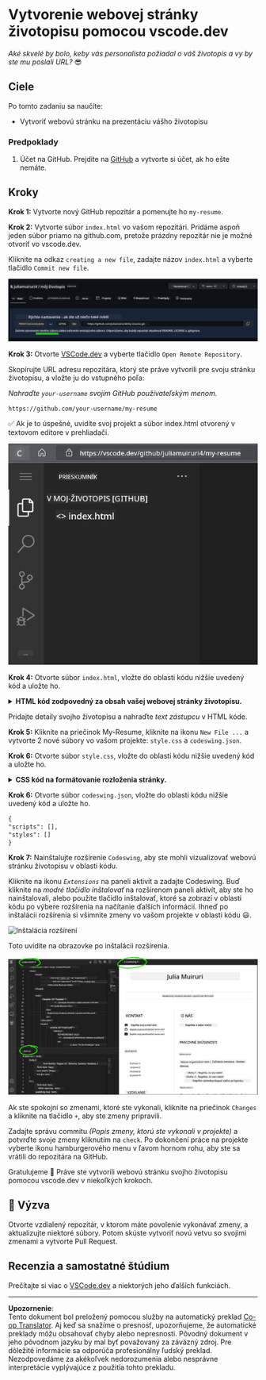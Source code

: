 <!--
CO_OP_TRANSLATOR_METADATA:
{
  "original_hash": "bd3aa6d2b879c30ea496c43aec1c49ed",
  "translation_date": "2025-08-29T11:17:44+00:00",
  "source_file": "8-code-editor/1-using-a-code-editor/assignment.md",
  "language_code": "sk"
}
-->
# Vytvorenie webovej stránky životopisu pomocou vscode.dev

_Aké skvelé by bolo, keby vás personalista požiadal o váš životopis a vy by ste mu poslali URL?_ 😎

## Ciele

Po tomto zadaniu sa naučíte:

- Vytvoriť webovú stránku na prezentáciu vášho životopisu

### Predpoklady

1. Účet na GitHub. Prejdite na [GitHub](https://github.com/) a vytvorte si účet, ak ho ešte nemáte.

## Kroky

**Krok 1:** Vytvorte nový GitHub repozitár a pomenujte ho `my-resume`.

**Krok 2:** Vytvorte súbor `index.html` vo vašom repozitári. Pridáme aspoň jeden súbor priamo na github.com, pretože prázdny repozitár nie je možné otvoriť vo vscode.dev.

Kliknite na odkaz `creating a new file`, zadajte názov `index.html` a vyberte tlačidlo `Commit new file`.

![Vytvorenie nového súboru na github.com](../../../../translated_images/new-file-github.com.c886796d800e8056561829a181be1382c5303da9d902d8b2dd82b68a4806e21f.sk.png)

**Krok 3:** Otvorte [VSCode.dev](https://vscode.dev) a vyberte tlačidlo `Open Remote Repository`.

Skopírujte URL adresu repozitára, ktorý ste práve vytvorili pre svoju stránku životopisu, a vložte ju do vstupného poľa:

_Nahraďte `your-username` svojím GitHub používateľským menom._

```
https://github.com/your-username/my-resume
```

✅ Ak je to úspešné, uvidíte svoj projekt a súbor index.html otvorený v textovom editore v prehliadači.

![Vytvorenie nového súboru](../../../../translated_images/project-on-vscode.dev.e79815a9a95ee7feac72ebe5c941c91279716be37c575dbdbf2f43bea2c7d8b6.sk.png)

**Krok 4:** Otvorte súbor `index.html`, vložte do oblasti kódu nižšie uvedený kód a uložte ho.

<details>
    <summary><b>HTML kód zodpovedný za obsah vašej webovej stránky životopisu.</b></summary>
    
        <html>

            <head>
                <link href="style.css" rel="stylesheet">
                <link rel="stylesheet" href="https://cdnjs.cloudflare.com/ajax/libs/font-awesome/5.15.4/css/all.min.css">
                <title>Vaše meno sem!</title>
            </head>
            <body>
                <header id="header">
                    <!-- hlavička životopisu s vaším menom a titulom -->
                    <h1>Vaše meno sem!</h1>
                    <hr>
                    Vaša rola!
                    <hr>
                </header>
                <main>
                    <article id="mainLeft">
                        <section>
                            <h2>KONTAKT</h2>
                            <!-- kontaktné informácie vrátane sociálnych sietí -->
                            <p>
                                <i class="fa fa-envelope" aria-hidden="true"></i>
                                <a href="mailto:username@domain.top-level domain">Napíšte sem svoj email</a>
                            </p>
                            <p>
                                <i class="fab fa-github" aria-hidden="true"></i>
                                <a href="github.com/yourGitHubUsername">Napíšte sem svoje používateľské meno!</a>
                            </p>
                            <p>
                                <i class="fab fa-linkedin" aria-hidden="true"></i>
                                <a href="linkedin.com/yourLinkedInUsername">Napíšte sem svoje používateľské meno!</a>
                            </p>
                        </section>
                        <section>
                            <h2>ZRUČNOSTI</h2>
                            <!-- vaše zručnosti -->
                            <ul>
                                <li>Zručnosť 1!</li>
                                <li>Zručnosť 2!</li>
                                <li>Zručnosť 3!</li>
                                <li>Zručnosť 4!</li>
                            </ul>
                        </section>
                        <section>
                            <h2>VZDELANIE</h2>
                            <!-- vaše vzdelanie -->
                            <h3>Napíšte sem svoj kurz!</h3>
                            <p>
                                Napíšte sem svoju inštitúciu!
                            </p>
                            <p>
                                Začiatok - Koniec
                            </p>
                        </section>            
                    </article>
                    <article id="mainRight">
                        <section>
                            <h2>O MNE</h2>
                            <!-- o vás -->
                            <p>Napíšte sem niečo o sebe!</p>
                        </section>
                        <section>
                            <h2>PRACOVNÉ SKÚSENOSTI</h2>
                            <!-- vaše pracovné skúsenosti -->
                            <h3>Názov pozície</h3>
                            <p>
                                Názov organizácie sem | Mesiac začiatku – Mesiac konca
                            </p>
                            <ul>
                                    <li>Úloha 1 - Napíšte, čo ste robili!</li>
                                    <li>Úloha 2 - Napíšte, čo ste robili!</li>
                                    <li>Napíšte výsledky/dopad vášho príspevku</li>
                                    
                            </ul>
                            <h3>Názov pozície 2</h3>
                            <p>
                                Názov organizácie sem | Mesiac začiatku – Mesiac konca
                            </p>
                            <ul>
                                    <li>Úloha 1 - Napíšte, čo ste robili!</li>
                                    <li>Úloha 2 - Napíšte, čo ste robili!</li>
                                    <li>Napíšte výsledky/dopad vášho príspevku</li>
                                    
                            </ul>
                        </section>
                    </article>
                </main>
            </body>
        </html>
</details>

Pridajte detaily svojho životopisu a nahraďte _text zástupcu_ v HTML kóde.

**Krok 5:** Kliknite na priečinok My-Resume, kliknite na ikonu `New File ...` a vytvorte 2 nové súbory vo vašom projekte: `style.css` a `codeswing.json`.

**Krok 6:** Otvorte súbor `style.css`, vložte do oblasti kódu nižšie uvedený kód a uložte ho.

<details>
        <summary><b>CSS kód na formátovanie rozloženia stránky.</b></summary>
            
            body {
                font-family: 'Segoe UI', Tahoma, Geneva, Verdana, sans-serif;
                font-size: 16px;
                max-width: 960px;
                margin: auto;
            }
            h1 {
                font-size: 3em;
                letter-spacing: .6em;
                padding-top: 1em;
                padding-bottom: 1em;
            }

            h2 {
                font-size: 1.5em;
                padding-bottom: 1em;
            }

            h3 {
                font-size: 1em;
                padding-bottom: 1em;
            }
            main { 
                display: grid;
                grid-template-columns: 40% 60%;
                margin-top: 3em;
            }
            header {
                text-align: center;
                margin: auto 2em;
            }

            section {
                margin: auto 1em 4em 2em;
            }

            i {
                margin-right: .5em;
            }

            p {
                margin: .2em auto
            }

            hr {
                border: none;
                background-color: lightgray;
                height: 1px;
            }

            h1, h2, h3 {
                font-weight: 100;
                margin-bottom: 0;
            }
            #mainLeft {
                border-right: 1px solid lightgray;
            }
            
</details>

**Krok 6:** Otvorte súbor `codeswing.json`, vložte do oblasti kódu nižšie uvedený kód a uložte ho.

    {
    "scripts": [],
    "styles": []
    }

**Krok 7:** Nainštalujte rozšírenie `Codeswing`, aby ste mohli vizualizovať webovú stránku životopisu v oblasti kódu.

Kliknite na ikonu _`Extensions`_ na paneli aktivít a zadajte Codeswing. Buď kliknite na _modré tlačidlo inštalovať_ na rozšírenom paneli aktivít, aby ste ho nainštalovali, alebo použite tlačidlo inštalovať, ktoré sa zobrazí v oblasti kódu po výbere rozšírenia na načítanie ďalších informácií. Ihneď po inštalácii rozšírenia si všimnite zmeny vo vašom projekte v oblasti kódu 😃.

![Inštalácia rozšírení](../../../../8-code-editor/images/install-extension.gif)

Toto uvidíte na obrazovke po inštalácii rozšírenia.

![Rozšírenie Codeswing v akcii](../../../../translated_images/after-codeswing-extension-pb.0ebddddcf73b550994947a9084e35e2836c713ae13839d49628e3c764c1cfe83.sk.png)

Ak ste spokojní so zmenami, ktoré ste vykonali, kliknite na priečinok `Changes` a kliknite na tlačidlo `+`, aby ste zmeny pripravili.

Zadajte správu commitu _(Popis zmeny, ktorú ste vykonali v projekte)_ a potvrďte svoje zmeny kliknutím na `check`. Po dokončení práce na projekte vyberte ikonu hamburgerového menu v ľavom hornom rohu, aby ste sa vrátili do repozitára na GitHub.

Gratulujeme 🎉 Práve ste vytvorili webovú stránku svojho životopisu pomocou vscode.dev v niekoľkých krokoch.

## 🚀 Výzva

Otvorte vzdialený repozitár, v ktorom máte povolenie vykonávať zmeny, a aktualizujte niektoré súbory. Potom skúste vytvoriť novú vetvu so svojimi zmenami a vytvorte Pull Request.

## Recenzia a samostatné štúdium

Prečítajte si viac o [VSCode.dev](https://code.visualstudio.com/docs/editor/vscode-web?WT.mc_id=academic-0000-alfredodeza) a niektorých jeho ďalších funkciách.

---

**Upozornenie**:  
Tento dokument bol preložený pomocou služby na automatický preklad [Co-op Translator](https://github.com/Azure/co-op-translator). Aj keď sa snažíme o presnosť, upozorňujeme, že automatické preklady môžu obsahovať chyby alebo nepresnosti. Pôvodný dokument v jeho pôvodnom jazyku by mal byť považovaný za záväzný zdroj. Pre dôležité informácie sa odporúča profesionálny ľudský preklad. Nezodpovedáme za akékoľvek nedorozumenia alebo nesprávne interpretácie vyplývajúce z použitia tohto prekladu.